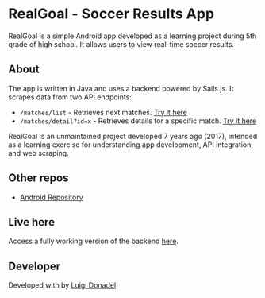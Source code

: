 # RealGoal - Soccer Results App

RealGoal is a simple Android app developed as a learning project during 5th grade of high school. It allows users to view real-time soccer results.

## About

The app is written in Java and uses a backend powered by Sails.js. It scrapes data from two API endpoints:

- `/matches/list` - Retrieves next matches. [Try it here](/matches/list)
- `/matches/detail?id=x` - Retrieves details for a specific match. [Try it here](/matches/detail?id=A7ZInGD0)

RealGoal is an unmaintained project developed 7 years ago (2017), intended as a learning exercise for understanding app development, API integration, and web scraping.

## Other repos

- [Android Repository](https://github.com/donadev/realgoal-android)


## Live here
Access a fully working version of the backend [here](https://realgoal-bk-1.onrender.com/).

## Developer

Developed with <i class="fas fa-heart"></i> by [Luigi Donadel](https://luigidonadel.com)
